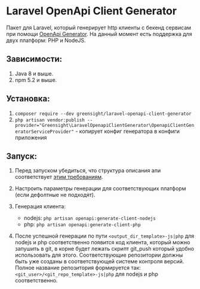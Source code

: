 # Laravel OpenApi Client Generator

Пакет для Laravel, который генерирует http клиенты с бекенд сервисам при помощи [OpenApi Generator](https://openapi-generator.tech/).
На данный момент есть поддержка для двух платформ: PHP и NodeJS.

## Зависимости:
1. Java 8 и выше.
2. npm 5.2 и выше.

## Установка:
1. `composer require --dev greensight/laravel-openapi-client-generator`
2. `php artisan vendor:publish --provider="Greensight\LaravelOpenapiClientGenerator\OpenapiClientGeneratorServiceProvider"` - копирует конфиг генератора в конфиги приложения

## Запуск:
1. Перед запуском убедиться, что структура описания апи соответствует [этим требованиям](https://github.com/greensight/laravel-openapi-client-generator/blob/master/docs/api_schema_requirements.md).

2. Настроить параметры генерации для соответствующих платформ (если дефолтные не подходят).

3. Генерация клиента:
    * nodejs: `php artisan openapi:generate-client-nodejs`
    * php: `php artisan openapi:generate-client-php`

4. После успешной генерации по пути `<output_dir_template>-js|php` для nodejs и php соответственно появится код клиента, который можно запушить в git, в корне будет лежать скрипт git_push который удобно использовать для этого. Соответствующие репозитории должны быть уже созданы в соответствующей системе контроля версий. Полное название репозитория формируется так: `<git_user>/<git_repo_template>-js|php` для nodejs и php соответственно.
